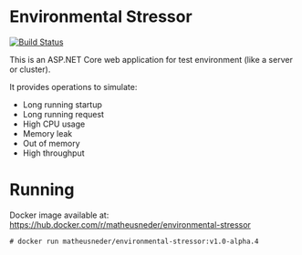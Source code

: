 # Environmental Stressor

[![Build Status](https://travis-ci.org/matheusneder/environmental-stressor.svg?branch=master)](https://travis-ci.org/matheusneder/environmental-stressor)

This is an ASP.NET Core web application for test environment (like a server or cluster).

It provides operations to simulate:
  - Long running startup
  - Long running request
  - High CPU usage
  - Memory leak
  - Out of memory
  - High throughput

# Running

Docker image available at: https://hub.docker.com/r/matheusneder/environmental-stressor

```
# docker run matheusneder/environmental-stressor:v1.0-alpha.4
```

